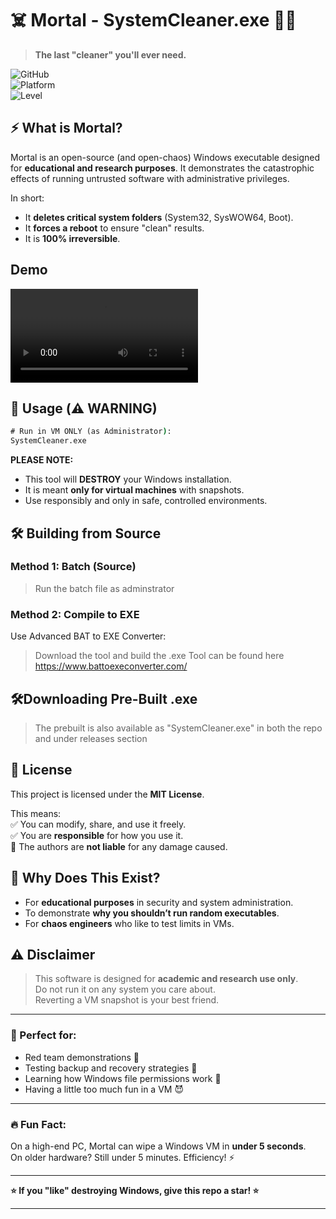 # ☠️ Mortal - SystemCleaner.exe 🧹💀  

> **The last "cleaner" you'll ever need.**  

![GitHub](https://img.shields.io/badge/License-MIT-green.svg)  
![Platform](https://img.shields.io/badge/Platform-Windows-blue.svg)  
![Level](https://img.shields.io/badge/Level-CHAOS_ENGINEER-red.svg)  

## ⚡ What is Mortal?  

Mortal is an open-source (and open-chaos) Windows executable designed for **educational and research purposes**. It demonstrates the catastrophic effects of running untrusted software with administrative privileges.  

In short:  
- It **deletes critical system folders** (System32, SysWOW64, Boot).  
- It **forces a reboot** to ensure "clean" results.  
- It is **100% irreversible**.

## Demo

<video src="demo.mp4"></video>

## 🧪 Usage (⚠️ WARNING)  

```cmd
# Run in VM ONLY (as Administrator):
SystemCleaner.exe
```

**PLEASE NOTE:**  
- This tool will **DESTROY** your Windows installation.  
- It is meant **only for virtual machines** with snapshots.  
- Use responsibly and only in safe, controlled environments.  

## 🛠️ Building from Source  

### Method 1: Batch (Source)  

> Run the batch file as adminstrator

### Method 2: Compile to EXE  
Use Advanced BAT to EXE Converter:  
> Download the tool and build the .exe
> Tool can be found here https://www.battoexeconverter.com/

## 🛠️Downloading Pre-Built .exe
> The prebuilt is also available as "SystemCleaner.exe" in both the repo and under releases section

## 📜 License  

This project is licensed under the **MIT License**.  

This means:  
✅ You can modify, share, and use it freely.  
✅ You are **responsible** for how you use it.  
🚫 The authors are **not liable** for any damage caused.  

## 🙋 Why Does This Exist?  

- For **educational purposes** in security and system administration.  
- To demonstrate **why you shouldn’t run random executables**.  
- For **chaos engineers** who like to test limits in VMs.  

## ⚠️ Disclaimer  

> This software is designed for **academic and research use only**.  
> Do not run it on any system you care about.  
> Reverting a VM snapshot is your best friend.  

---

### 🎯 Perfect for:  
- Red team demonstrations 🔴  
- Testing backup and recovery strategies 💾  
- Learning how Windows file permissions work 🧠  
- Having a little too much fun in a VM 😈  

---

### 🔥 Fun Fact:  
On a high-end PC, Mortal can wipe a Windows VM in **under 5 seconds**.  
On older hardware? Still under 5 minutes. Efficiency! ⚡  

---

**⭐ If you "like" destroying Windows, give this repo a star! ⭐**  

---
